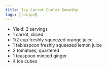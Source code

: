 ```yaml
---
title: Icy Carrot Cooler Smoothy
tags: [recipe]
---
```

- Yield: 2 servings
- 1 carrot, sliced
- 1/2 cup freshly squeezed orange juice
- 1 tablespoon freshly squeezed lemon juice
- 2 tomatoes, quartered
- 1 teaspoon minced ginger
- 4 ice cubes